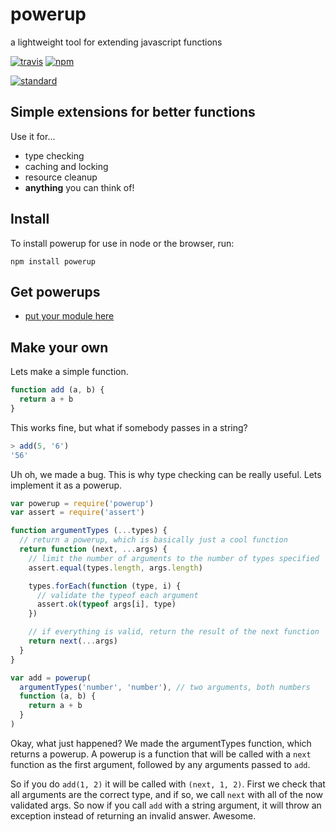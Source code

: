 # powerup
a lightweight tool for extending javascript functions

[![travis](https://img.shields.io/travis/devTristan/powerup.svg?style=flat)](https://travis-ci.org/devTristan/powerup)
[![npm](https://img.shields.io/npm/v/powerup.svg?style=flat)](https://npmjs.org/package/powerup)

[![standard](https://cdn.rawgit.com/feross/standard/master/badge.svg)](https://github.com/feross/standard)

## Simple extensions for better functions

Use it for...

* type checking
* caching and locking
* resource cleanup
* **anything** you can think of!

## Install

To install powerup for use in node or the browser, run:

```console
npm install powerup
```

## Get powerups

- [put your module here](https://github.com/devTristan/powerup/edit/master/README.md)

## Make your own

Lets make a simple function.

```javascript
function add (a, b) {
  return a + b
}
```

This works fine, but what if somebody passes in a string?

```javascript
> add(5, '6')
'56'
```

Uh oh, we made a bug. This is why type checking can be really useful. Lets implement it as a powerup.

```javascript
var powerup = require('powerup')
var assert = require('assert')

function argumentTypes (...types) {
  // return a powerup, which is basically just a cool function
  return function (next, ...args) {
    // limit the number of arguments to the number of types specified
    assert.equal(types.length, args.length)

    types.forEach(function (type, i) {
      // validate the typeof each argument
      assert.ok(typeof args[i], type)
    })

    // if everything is valid, return the result of the next function
    return next(...args)
  }
}

var add = powerup(
  argumentTypes('number', 'number'), // two arguments, both numbers
  function (a, b) {
    return a + b
  }
)
```

Okay, what just happened? We made the argumentTypes function, which returns a powerup. A powerup is a function that will be called with a `next` function as the first argument, followed by any arguments passed to `add`.

So if you do `add(1, 2)` it will be called with `(next, 1, 2)`. First we check that all arguments are the correct type, and if so, we call `next` with all of the now validated args. So now if you call `add` with a string argument, it will throw an exception instead of returning an invalid answer. Awesome.
